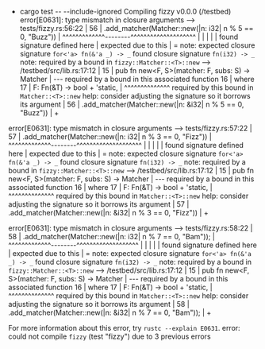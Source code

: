 + cargo test -- --include-ignored
   Compiling fizzy v0.0.0 (/testbed)
error[E0631]: type mismatch in closure arguments
  --> tests/fizzy.rs:56:22
   |
56 |         .add_matcher(Matcher::new(|n: i32| n % 5 == 0, "Buzz"))
   |                      ^^^^^^^^^^^^^--------^^^^^^^^^^^^^^^^^^^^
   |                      |            |
   |                      |            found signature defined here
   |                      expected due to this
   |
   = note: expected closure signature `for<'a> fn(&'a _) -> _`
              found closure signature `fn(i32) -> _`
note: required by a bound in `fizzy::Matcher::<T>::new`
  --> /testbed/src/lib.rs:17:12
   |
15 |     pub fn new<F, S>(matcher: F, subs: S) -> Matcher<T>
   |            --- required by a bound in this associated function
16 |     where
17 |         F: Fn(&T) -> bool + 'static,
   |            ^^^^^^^^^^^^^^ required by this bound in `Matcher::<T>::new`
help: consider adjusting the signature so it borrows its argument
   |
56 |         .add_matcher(Matcher::new(|n: &i32| n % 5 == 0, "Buzz"))
   |                                       +

error[E0631]: type mismatch in closure arguments
  --> tests/fizzy.rs:57:22
   |
57 |         .add_matcher(Matcher::new(|n: i32| n % 3 == 0, "Fizz"))
   |                      ^^^^^^^^^^^^^--------^^^^^^^^^^^^^^^^^^^^
   |                      |            |
   |                      |            found signature defined here
   |                      expected due to this
   |
   = note: expected closure signature `for<'a> fn(&'a _) -> _`
              found closure signature `fn(i32) -> _`
note: required by a bound in `fizzy::Matcher::<T>::new`
  --> /testbed/src/lib.rs:17:12
   |
15 |     pub fn new<F, S>(matcher: F, subs: S) -> Matcher<T>
   |            --- required by a bound in this associated function
16 |     where
17 |         F: Fn(&T) -> bool + 'static,
   |            ^^^^^^^^^^^^^^ required by this bound in `Matcher::<T>::new`
help: consider adjusting the signature so it borrows its argument
   |
57 |         .add_matcher(Matcher::new(|n: &i32| n % 3 == 0, "Fizz"))
   |                                       +

error[E0631]: type mismatch in closure arguments
  --> tests/fizzy.rs:58:22
   |
58 |         .add_matcher(Matcher::new(|n: i32| n % 7 == 0, "Bam"));
   |                      ^^^^^^^^^^^^^--------^^^^^^^^^^^^^^^^^^^
   |                      |            |
   |                      |            found signature defined here
   |                      expected due to this
   |
   = note: expected closure signature `for<'a> fn(&'a _) -> _`
              found closure signature `fn(i32) -> _`
note: required by a bound in `fizzy::Matcher::<T>::new`
  --> /testbed/src/lib.rs:17:12
   |
15 |     pub fn new<F, S>(matcher: F, subs: S) -> Matcher<T>
   |            --- required by a bound in this associated function
16 |     where
17 |         F: Fn(&T) -> bool + 'static,
   |            ^^^^^^^^^^^^^^ required by this bound in `Matcher::<T>::new`
help: consider adjusting the signature so it borrows its argument
   |
58 |         .add_matcher(Matcher::new(|n: &i32| n % 7 == 0, "Bam"));
   |                                       +

For more information about this error, try `rustc --explain E0631`.
error: could not compile `fizzy` (test "fizzy") due to 3 previous errors
